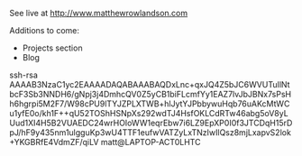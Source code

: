 See live at http://www.matthewrowlandson.com

Additions to come:
- Projects section
- Blog

ssh-rsa AAAAB3NzaC1yc2EAAAADAQABAAABAQDxLnc+qxJQ4Z5bJC6WVUTuIlNtbcF3Sb3NNDH6/gNpj3j4DmhcQV0Z5yCB1biFLcmfYy1EAZ7lvJbJBNx7sPsHh6hgrpi5M2F7/W98cPU9lTYJZPLXTWB+hlJytYJPbbywuHqb76uAKcMtWCu1yfE0o/kh1F++qU52TOShHSNpXs292wdTJ4HsfOKLCdRTw46abg5oV8yLUud1XI4H5B2VUAEDC24wrHOIoWW1eqrEbw7i6LZ9EpXP0I0f3JTCDqH15rDpJ/hF9y435nm1ulgguKp3wU4TTF1eufwVATZyLxTNzIwIlQsz8mjLxapvS2lok+YKGBRfE4VdmZF/qiLV matt@LAPTOP-ACT0LHTC
